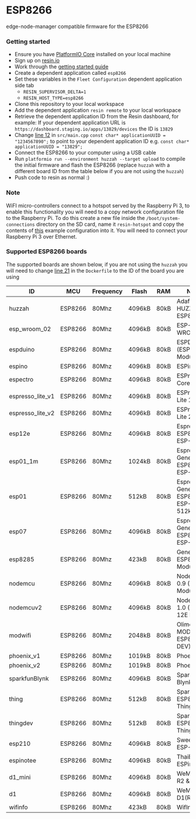 # ESP8266
edge-node-manager compatible firmware for the ESP8266

### Getting started
 - Ensure you have [PlatformIO Core](http://docs.platformio.org/en/latest/installation.html) installed on your local machine
 - Sign up on [resin.io](https://dashboard.resin.io/signup)
 - Work through the [getting started guide](https://docs.resin.io/raspberrypi3/nodejs/getting-started/)
 - Create a dependent application called `esp8266`
 - Set these variables in the `Fleet Configuration` dependent application side tab
    - `RESIN_SUPERVISOR_DELTA=1`
    - `RESIN_HOST_TYPE=esp8266`
 - Clone this repository to your local workspace
 - Add the dependent application `resin remote` to your local workspace
 - Retrieve the dependent application ID from the Resin dashboard, for example: If your dependent application URL is
 `https://dashboard.staging.io/apps/13829/devices` the ID is `13829`
 - Change [line 12](https://github.com/resin-io-projects/esp8266/blob/master/src/main.cpp#L12) in `src/main.cpp` `const char* applicationUUID = "1234567890";` to point to your dependent application ID e.g. `const char* applicationUUID = "13829";`
 - Connect the ESP8266 to your computer using a USB cable
 - Run `platformio run --environment huzzah --target upload` to compile the initial firmware and flash the ESP8266 (replace `huzzah` with a different board ID from the table below if you are not using the `huzzah`)
 - Push code to resin as normal :)

### Note
WiFI micro-controllers connect to a hotspot served by the Raspberry Pi 3, to enable this functionality you will need to a copy network configuration file to the Raspberry Pi.
To do this create a new file inside the `/boot/system-connections` directory on the SD card, name it `resin-hotspot` and copy the contents of [this](http://github.com/resin-io/edge-node-manager/resin-hotspot) example configuration into it.
You will need to connect your Raspberry Pi 3 over Ethernet.

### Supported ESP8266 boards
The supported boards are shown below, if you are not using the `huzzah` you will need to change [line 21](https://github.com/resin-io-projects/esp8266/blob/master/Dockerfile#L21) in the `Dockerfile` to the ID of the board you are using

| ID               | MCU     | Frequency | Flash  | RAM  | Name                                  |
|------------------|---------|-----------|--------|------|---------------------------------------|
| huzzah           | ESP8266 | 80Mhz     | 4096kB | 80kB | Adafruit HUZZAH ESP8266               |
| esp_wroom_02     | ESP8266 | 80Mhz     | 4096kB | 80kB | ESP-WROOM-02                          |
| espduino         | ESP8266 | 80Mhz     | 4096kB | 80kB | ESPDuino (ESP-13 Module)              |
| espino           | ESP8266 | 80Mhz     | 4096kB | 80kB | ESPino                                |
| espectro         | ESP8266 | 80Mhz     | 4096kB | 80kB | ESPrectro Core                        |
| espresso_lite_v1 | ESP8266 | 80Mhz     | 4096kB | 80kB | ESPresso Lite 1.0                     |
| espresso_lite_v2 | ESP8266 | 80Mhz     | 4096kB | 80kB | ESPresso Lite 2.0                     |
| esp12e           | ESP8266 | 80Mhz     | 4096kB | 80kB | Espressif ESP8266 ESP-12E             |
| esp01_1m         | ESP8266 | 80Mhz     | 1024kB | 80kB | Espressif Generic ESP8266 ESP-01 1M   |
| esp01            | ESP8266 | 80Mhz     | 512kB  | 80kB | Espressif Generic ESP8266 ESP-01 512k |
| esp07            | ESP8266 | 80Mhz     | 4096kB | 80kB | Espressif Generic ESP8266 ESP-07      |
| esp8285          | ESP8266 | 80Mhz     | 423kB  | 80kB | Generic ESP8285 Module                |
| nodemcu          | ESP8266 | 80Mhz     | 4096kB | 80kB | NodeMCU 0.9 (ESP-12 Module)           |
| nodemcuv2        | ESP8266 | 80Mhz     | 4096kB | 80kB | NodeMCU 1.0 (ESP-12E Module)          |
| modwifi          | ESP8266 | 80Mhz     | 2048kB | 80kB | Olimex MOD-WIFI-ESP8266(-DEV)         |
| phoenix_v1       | ESP8266 | 80Mhz     | 1019kB | 80kB | Phoenix 1.0                           |
| phoenix_v2       | ESP8266 | 80Mhz     | 1019kB | 80kB | Phoenix 2.0                           |
| sparkfunBlynk    | ESP8266 | 80Mhz     | 4096kB | 80kB | SparkFun Blynk Board                  |
| thing            | ESP8266 | 80Mhz     | 512kB  | 80kB | SparkFun ESP8266 Thing                |
| thingdev         | ESP8266 | 80Mhz     | 512kB  | 80kB | SparkFun ESP8266 Thing Dev            |
| esp210           | ESP8266 | 80Mhz     | 4096kB | 80kB | SweetPea ESP-210                      |
| espinotee        | ESP8266 | 80Mhz     | 4096kB | 80kB | ThaiEasyElec ESPino                   |
| d1_mini          | ESP8266 | 80Mhz     | 4096kB | 80kB | WeMos D1 R2 & mini                    |
| d1               | ESP8266 | 80Mhz     | 4096kB | 80kB | WeMos D1(Retired)                     |
| wifinfo          | ESP8266 | 80Mhz     | 423kB  | 80kB | WifInfo                               |

